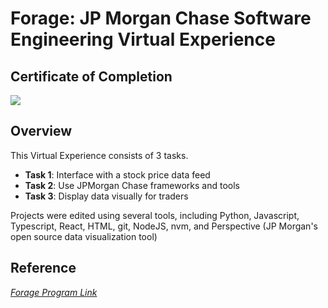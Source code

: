 # Forage: JP Morgan Chase Software Engineering Virtual Experience

## Certificate of Completion
<img src="J.P. Morgan_completion_certificate.png"/>

## Overview

This Virtual Experience consists of 3 tasks.
+ **Task 1**: Interface with a stock price data feed
+ **Task 2**:  Use JPMorgan Chase frameworks and tools
+ **Task 3**: Display data visually for traders

Projects were edited using several tools, including Python, Javascript, Typescript, React, HTML, git, NodeJS, nvm, and Perspective (JP Morgan's open source data visualization tool)


## Reference
[_Forage Program Link_](https://www.theforage.com/virtual-internships/prototype/R5iK7HMxJGBgaSbvk/JP-Morgan-Banking-Technology-Virtual-Program?ref=6afoFnBXduZLXmtvb)

